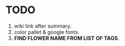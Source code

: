 # TODO

1. wiki link after summary.
2. color pallet & google fonts.
3. **FIND FLOWER NAME FROM LIST OF TAGS**.
